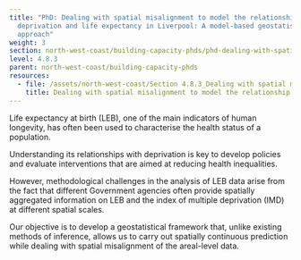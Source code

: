 ```yaml
---
title: "PhD: Dealing with spatial misalignment to model the relationship between
  deprivation and life expectancy in Liverpool: A model-based geostatistical
  approach"
weight: 3
section: north-west-coast/building-capacity-phds/phd-dealing-with-spatial-misalignment-to-model-the-relationship-between-deprivation-and-life-expectancy-in-liverpool-a-model-based-geostatistical-approach
level: 4.8.3
parent: north-west-coast/building-capacity-phds
resources:
  - file: /assets/north-west-coast/Section 4.8.3_Dealing with spatial misalignment to model the relationship between deprivation and life expectancy.pdf
    title: Dealing with spatial misalignment to model the relationship between deprivation and life expectancy in Liverpool
---
```


Life expectancy at birth (LEB), one of the main indicators of human longevity, has often been used to characterise the health status of a population. 

Understanding its relationships with deprivation is key to develop policies and evaluate interventions that are aimed at reducing health inequalities.

However, methodological challenges in the analysis of LEB data arise from the fact that different Government agencies often provide spatially aggregated information on LEB and the index of multiple deprivation (IMD) at different spatial scales.  

Our objective is to develop a geostatistical framework that, unlike existing methods of inference, allows us to carry out spatially continuous prediction while dealing with spatial misalignment of the areal-level data.

        
